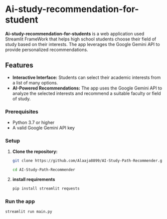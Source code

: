 # Ai-study-recommendation-for-student


**Ai-study-recommendation-for-students** is a web application used Streamlit FrameWork that helps high school students choose their field of study based on their interests. The app leverages the Google Gemini API to provide personalized recommendations.

## Features

- **Interactive Interface:** Students can select their academic interests from a list of many options.
- **AI-Powered Recommendations:** The app uses the Google Gemini API to analyze the selected interests and recommend a suitable faculty or field of study.

### Prerequisites

- Python 3.7 or higher
- A valid Google Gemini API key

### Setup

1. **Clone the repository:**

   ```bash
   git clone https://github.com/Alaaja8899/AI-Study-Path-Recommender.git
   ```

   ```bash
   cd AI-Study-Path-Recommender
   ```

2. **install requirements**

   ```bash
   pip install streamlit requests

   ```

### Run the app

```bash
streamlit run main.py
```
